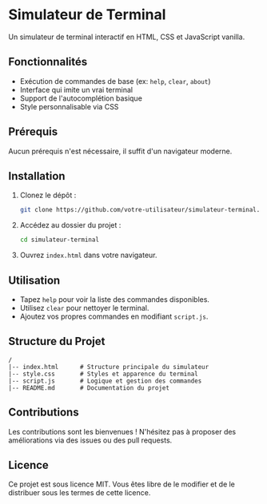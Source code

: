 # Simulateur de Terminal

Un simulateur de terminal interactif en HTML, CSS et JavaScript vanilla.

## Fonctionnalités

- Exécution de commandes de base (ex: `help`, `clear`, `about`)
- Interface qui imite un vrai terminal
- Support de l'autocomplétion basique
- Style personnalisable via CSS

## Prérequis

Aucun prérequis n'est nécessaire, il suffit d'un navigateur moderne.

## Installation

1. Clonez le dépôt :
   ```bash
   git clone https://github.com/votre-utilisateur/simulateur-terminal.git
   ```
2. Accédez au dossier du projet :
   ```bash
   cd simulateur-terminal
   ```
3. Ouvrez `index.html` dans votre navigateur.

## Utilisation

- Tapez `help` pour voir la liste des commandes disponibles.
- Utilisez `clear` pour nettoyer le terminal.
- Ajoutez vos propres commandes en modifiant `script.js`.

## Structure du Projet

```
/
|-- index.html      # Structure principale du simulateur
|-- style.css       # Styles et apparence du terminal
|-- script.js       # Logique et gestion des commandes
|-- README.md       # Documentation du projet
```

## Contributions

Les contributions sont les bienvenues ! N'hésitez pas à proposer des améliorations via des issues ou des pull requests.

## Licence

Ce projet est sous licence MIT. Vous êtes libre de le modifier et de le distribuer sous les termes de cette licence.

